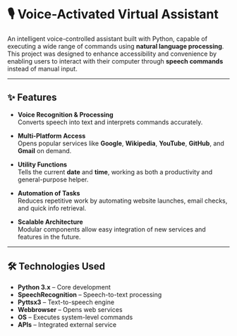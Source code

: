 # 🎙️ Voice-Activated Virtual Assistant

An intelligent voice-controlled assistant built with Python, capable of executing a wide range of commands using **natural language processing**.  
This project was designed to enhance accessibility and convenience by enabling users to interact with their computer through **speech commands** instead of manual input.

---

## ✨ Features

- **Voice Recognition & Processing**  
  Converts speech into text and interprets commands accurately.  

- **Multi-Platform Access**  
  Opens popular services like **Google**, **Wikipedia**, **YouTube**, **GitHub**, and **Gmail** on demand.  

- **Utility Functions**  
  Tells the current **date** and **time**, working as both a productivity and general-purpose helper.  

- **Automation of Tasks**  
  Reduces repetitive work by automating website launches, email checks, and quick info retrieval.  

- **Scalable Architecture**  
  Modular components allow easy integration of new services and features in the future.  

---

## 🛠️ Technologies Used

- **Python 3.x** – Core development  
- **SpeechRecognition** – Speech-to-text processing  
- **Pyttsx3** – Text-to-speech engine  
- **Webbrowser** – Opens web services  
- **OS** – Executes system-level commands  
- **APIs** – Integrated external service

